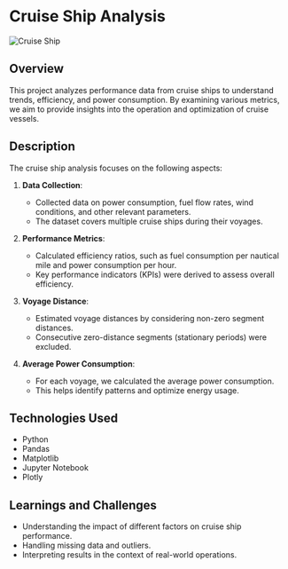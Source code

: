 # Cruise Ship Analysis

![Cruise Ship](https://example.com/cruise-ship-image.jpg)

## Overview

This project analyzes performance data from cruise ships to understand trends, efficiency, and power consumption. By examining various metrics, we aim to provide insights into the operation and optimization of cruise vessels.

## Description

The cruise ship analysis focuses on the following aspects:

1. **Data Collection**:
   - Collected data on power consumption, fuel flow rates, wind conditions, and other relevant parameters.
   - The dataset covers multiple cruise ships during their voyages.

2. **Performance Metrics**:
   - Calculated efficiency ratios, such as fuel consumption per nautical mile and power consumption per hour.
   - Key performance indicators (KPIs) were derived to assess overall efficiency.

3. **Voyage Distance**:
   - Estimated voyage distances by considering non-zero segment distances.
   - Consecutive zero-distance segments (stationary periods) were excluded.

4. **Average Power Consumption**:
   - For each voyage, we calculated the average power consumption.
   - This helps identify patterns and optimize energy usage.

## Technologies Used

- Python
- Pandas
- Matplotlib
- Jupyter Notebook
- Plotly

## Learnings and Challenges

- Understanding the impact of different factors on cruise ship performance.
- Handling missing data and outliers.
- Interpreting results in the context of real-world operations.
